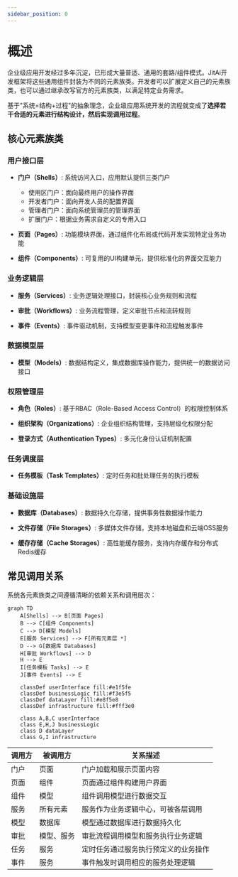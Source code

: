 ```yaml
---
sidebar_position: 0
---
```


# 概述

企业级应用开发经过多年沉淀，已形成大量普适、通用的套路/组件模式。JitAi开发框架将这些通用组件封装为不同的元素族类。开发者可以扩展定义自己的元素族类，也可以通过继承改写官方的元素族类，以满足特定业务需求。

基于"系统=结构+过程"的抽象理念，企业级应用系统开发的流程就变成了**选择若干合适的元素进行结构设计，然后实现调用过程**。

## 核心元素族类

### 用户接口层
- **门户（Shells）**: 系统访问入口，应用默认提供三类门户
  - 使用区门户：面向最终用户的操作界面
  - 开发者门户：面向开发人员的配置界面  
  - 管理者门户：面向系统管理员的管理界面
  - 扩展门户：根据业务需求自定义的专用入口

- **页面（Pages）**: 功能模块界面，通过组件化布局或代码开发实现特定业务功能

- **组件（Components）**: 可复用的UI构建单元，提供标准化的界面交互能力

### 业务逻辑层
- **服务（Services）**: 业务逻辑处理接口，封装核心业务规则和流程

- **审批（Workflows）**: 业务流程管理，定义审批节点和流转规则

- **事件（Events）**: 事件驱动机制，支持模型变更事件和流程触发事件

### 数据模型层
- **模型（Models）**: 数据结构定义，集成数据库操作能力，提供统一的数据访问接口

### 权限管理层
- **角色（Roles）**: 基于RBAC（Role-Based Access Control）的权限控制体系

- **组织架构（Organizations）**: 企业组织结构管理，支持层级化权限分配

- **登录方式（Authentication Types）**: 多元化身份认证机制配置

### 任务调度层
- **任务模板（Task Templates）**: 定时任务和批处理任务的执行模板

### 基础设施层
- **数据库（Databases）**: 数据持久化存储，提供事务性数据操作能力

- **文件存储（File Storages）**: 多媒体文件存储，支持本地磁盘和云端OSS服务

- **缓存存储（Cache Storages）**: 高性能缓存服务，支持内存缓存和分布式Redis缓存

## 常见调用关系

系统各元素族类之间遵循清晰的依赖关系和调用层次：

```mermaid
graph TD
    A[Shells] --> B[页面 Pages]
    B --> C[组件 Components]
    C --> D[模型 Models]
    E[服务 Services] --> F[所有元素层 *]
    D --> G[数据库 Databases]
    H[审批 Workflows] --> D
    H --> E
    I[任务模板 Tasks] --> E
    J[事件 Events] --> E
    
    classDef userInterface fill:#e1f5fe
    classDef businessLogic fill:#f3e5f5
    classDef dataLayer fill:#e8f5e8
    classDef infrastructure fill:#fff3e0
    
    class A,B,C userInterface
    class E,H,J businessLogic
    class D dataLayer
    class G,I infrastructure
```

| 调用方 | 被调用方 | 关系描述 |
|--------|----------|----------|
| 门户 | 页面 | 门户加载和展示页面内容 |
| 页面 | 组件 | 页面通过组件构建用户界面 |
| 组件 | 模型 | 组件调用模型进行数据交互 |
| 服务 | 所有元素 | 服务作为业务逻辑中心，可被各层调用 |
| 模型 | 数据库 | 模型通过数据库进行数据持久化 |
| 审批 | 模型、服务 | 审批流程调用模型和服务执行业务逻辑 |
| 任务 | 服务 | 定时任务通过服务执行预定义的业务操作 |
| 事件 | 服务 | 事件触发时调用相应的服务处理逻辑 |
